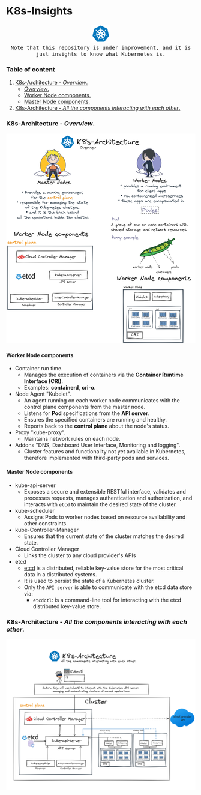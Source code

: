 # K8s-Insights

<p align="center">
  <img src="assets/1.png"  width="50px" height="50px">
  <br>
   <samp>
     Note that this repository is under improvement, and it is just insights to know what Kubernetes is.
  </samp>  
</p>



### Table of content

1. [K8s-Architecture - _Overview_.](#desc0)
   - [_Overview_.](#desc0,0)
   - [Worker Node components.](#desc0,1)
   - [Master Node components.](#desc0,2) 
2. [K8s-Architecture - _All the components interacting with each other_.](#desc1)

<a name="desc0"></a>
<a name="desc0,0"></a>
### K8s-Architecture - _Overview_.

<img alt="K8s-Architecture - _Overview_.png" src="assets/2.png" />

<a name="desc0,1"></a>
#### Worker Node components
- Container run time.
    - Manages the execution of containers via the **Container Runtime Interface (CRI)**.
    - Examples: **containerd**, **cri-o**. 
- Node Agent "Kubelet".
    - An agent running on each worker node communicates with the control plane components from the master node.
    - Listens for **Pod** specifications from the **API server**.
    - Ensures the specified containers are running and healthy.
    - Reports back to the **control plane** about the node's status. 
- Proxy "kube-proxy".
    - Maintains network rules on each node.
- Addons "DNS, Dashboard User Interface, Monitoring and logging".
    - Cluster features and functionality not yet available in Kubernetes, therefore implemented with third-party pods and services.

<a name="desc0,2"></a>
#### Master Node components

- kube-api-server
    - Exposes a secure and extensible RESTful interface, validates and processes requests, manages authentication and authorization, and interacts with ```etcd``` to maintain the desired state of the cluster. 
- kube-scheduler
    - Assigns Pods to worker nodes based on resource availability and other constraints.
- kube-Controller-Manager  
    - Ensures that the current state of the cluster matches the desired state.
- Cloud Controller Manager
    - Links the cluster to any cloud provider's APIs
- etcd
    - [etcd](https://etcd.io/) is a distributed, reliable key-value store for the most critical data in a distributed systems.
    - It is used to persist the state of a Kubernetes cluster.
    - Only the ```API server``` is able to communicate with the etcd data store via:
        - ```etcdctl```: is a command-line tool for interacting with the etcd distributed key-value store. 

<a name="desc1"></a>
### K8s-Architecture - _All the components interacting with each other_.

<img alt="K8s-Architecture - _All the components interacting with each other_.png" src="assets/3.png" />
